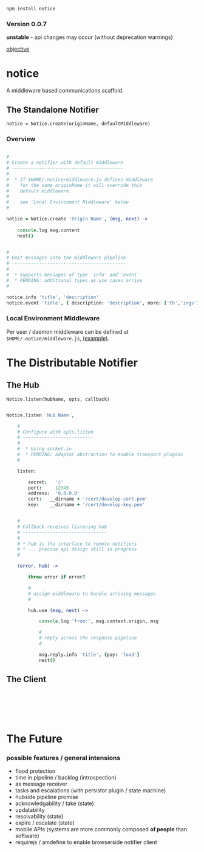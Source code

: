 `npm install notice`

### Version 0.0.7

**unstable** - api changes may occur (without deprecation warnings)

[objective](https://github.com/nomilous/notice/blob/master/objective)

notice
======

A middleware based communications scaffold.


The Standalone Notifier
-----------------------

`notice = Notice.create(originName, defaultMiddleware)`

### Overview

```coffee

#
# Create a notifier with default middleware
# -----------------------------------------
# 
#  * If $HOME/.notice/middleware.js defines middleware
#    for the same originName it will override this 
#    default middleware. 
# 
#    see 'Local Environment Middleware' below
#

notice = Notice.create 'Origin Name', (msg, next) -> 
    
    console.log msg.content
    next()


#
# Emit messages into the middleware pipeline
# ------------------------------------------
# 
#  * Supports messages of type 'info' and 'event'
#  * PENDING: additional types as use cases arrise
#

notice.info 'title', 'description'
notice.event 'title', { description: 'description', more: ['th','ings'] }

```


### Local Environment Middleware

Per user / daemon middleware can be defined at `$HOME/.notice/middleware.js`, [(example)](https://github.com/nomilous/notice/blob/master/.notice/middleware.js).





The Distributable Notifier
==========================


The Hub
-------

`Notice.listen(hubName, opts, callback)`

```coffee

Notice.listen 'Hub Name', 

    #
    # Configure with opts.listen
    # -------------------------- 
    # 
    #  * Using socket.io
    #  * PENDING: adaptor abstraction to enable transport plugins
    #

    listen:

        secret:   '◊'
        port:     12345
        address:  '0.0.0.0'
        cert:   __dirname + '/cert/develop-cert.pem'
        key:    __dirname + '/cert/develop-key.pem'


    #
    # Callback receives listening hub
    # -------------------------------
    # 
    # * hub is the interface to remote notifiers
    # * ... precise api design still in progress
    #

    (error, hub) -> 

        throw error if error?

        #
        # assign middleware to handle arriving messages
        #

        hub.use (msg, next) -> 

            console.log 'from:', msg.context.origin, msg

            #
            # reply across the response pipeline
            #

            msg.reply.info 'title', {pay: 'load'}
            next()


```



The Client
----------

```






```


The Future
==========

### possible features / general intensions

* flood protection
* time in pipeline / backlog (introspection)
* as message receiver
* tasks and escalations (with persistor plugin / state machine)
* hubside pipeline promise
* acknowledgability / take (state)
* updatability
* resolvability            (state)
* expire / escalate        (state)
* mobile APIs (systems are more commonly composed **of people** than software)
* requirejs / amdefine to enable browserside notifier client


